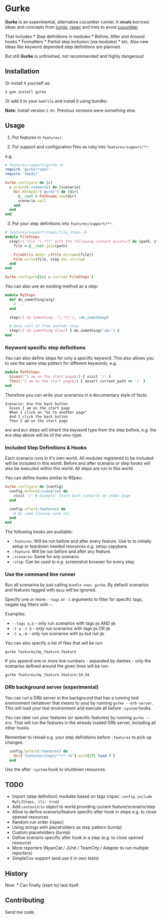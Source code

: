 # Gurke

**Gurke** is an experimental, alternative cucumber runner. It ~~steals~~ borrows ideas and concepts from [turnip](https://github.com/jnicklas/turnip), [rspec](http://rspec.info) and tries to avoid [cucumber](https://github.com/cucumber/cucumber/).

That includes * Step definitions in modules * Before, After and Around hooks * Formatters * Partial step inclusion (via modules) * etc. Also new ideas like keyword depended step definitions are planned.

But still **Gurke** is unfinished, not recommended and highly dangerous!

## Installation

Or install it yourself as:

    $ gem install gurke

Or add it to your `Gemfile` and install it using bundler.

**Note:** Install version `2.0+`. Previous versions were something else.

## Usage

1. Put features in `features/`.

2. Put support and configuration files as ruby into `features/support/**`.

e.g.

```ruby
# features/support/gurke.rb
require 'gurke/rspec'
require 'tmpdir'

Gurke.configure do |c|
  c.around(:scenario) do |scenario|
    Dir.mktmpdir('gurke') do |dir|
      @__root = Pathname.new(dir)
      scenario.call
    end
  end
end
```

3. Put your step definitions into `features/support/**`.

```ruby
# features/support/steps/file_steps.rb
module FileSteps
  step(/a file "(.*?)" with the following content exists/) do |path, step|
    file = @__root.join(path)

    FileUtils.mkdir_p(File.dirname(file))
    File.write(file, step.doc_string)
  end
end

Gurke.configure{|c| c.include FileSteps }
```

You can also use an existing method as a step:

```ruby
module MySteps
  def do_something(arg)
    # ...
  end

  step(/I do something: "(.*?)"/, :do_something)

  # Easy call it from another step
  step(/I do something else/) { do_something('abc') }
end
```

### Keyword specific step definitions

You can also define steps for only a specific keyword. This also allows you to use the same step pattern for different keywords, e.g.

```ruby
module PathSteps
  Given(/^I am on the start page$/) { visit '/' }
  Then(/^I am on the start page$/) { assert current_path == '/' }
end
```

Therefore you can write your scenarios in a documentary style of facts:

```
Scenario: Use the back button
  Given I am on the start page
  When I click on "Go to another page"
  And I click the back button
  Then I am on the start page
```

`And` and `But` steps will inherit the keyword type from the step before, e.g. the `And` step above will be of the `when` type.

### Included Step Definitions & Hooks

Each scenario runs in it's own world. All modules registered to be included will be included in this world. Before and after scenario or step hooks will also be executed within this world. All steps are run in this world.

You can define hooks similar to RSpec:

```ruby
Gurke.configure do |config|
  config.before(:scenario) do
    visit '/' # Example: Start each scenario on index page
  end

  config.after(:features) do
    # Do some cleanup code etc.
  end
end
```

The following hooks are available:

* `:features`: Will be run before and after every feature. Use to to initially setup or teardown needed resources e.g. setup capybara.
* `:feature`: Will be run before and after any feature.
* `:scenario`: Same for any scenario.
* `:step`: Can be used to e.g. screenshot browser for every step.

### Use the command line runner

Run all scenarios by just calling `bundle exec gurke`. By default scenarios and features tagged with `@wip` will be ignored.

Specify one or more `--tags` or `-t` arguments to filter for specific tags, negate tag filters with `~`.

Examples:

* `--tags a,b` - only run scenarios with tags `@a` AND `@b`
* `-t a -t b` - only run scenarios with tags `@a` OR `@b`
* `-t a,~b` - only run scenarios with `@a` but not `@b`

You can also specify a list of files that will be run:

```
gurke features/my_feature.feature
```

If you append one or more line numbers - separated by dashes - only the scenarios defined around the given lines will be run:

```
gurke features/my_feature.feature:14:34
```

### DRb background server (experimental)

You can run a DRb server in the background that has a running test environment (whatever that means to you) by running `gurke --drb-server`. This will load your test environment and execute all before `:system` hooks.

You can later run your features (or specific features) by running `gurke --drb`. That will run the features in the already loaded DRb server, including all other hooks.

Remember to reload e.g. your step definitions before `:features` to pick up changes:

```ruby
  config.before(:features) do
    Dir['features/steps/**/*.rb'].each{|f| load f }
  end
```

Use the after `:system` hook to shutdown resources.

## TODO

* Import (step definition) modules based on tags (rspec: `config.include MyCLISteps, cli: true`)
* Add `context`/`ctx` object to world providing current feature/scenario/step
* Allow to define scenario/feature specific after hook in steps e.g. to close opened resources
* Random run order (rspec)
* Using strings with placeholders as step pattern (turnip)
* Custom placeholders (turnip)
* Define scenario specific after hook in a step (e.g. to close opened resource)
* More reporters (NyanCat / JUnit / TeamCity / Adapter to run multiple reporters)
* SimpleCov support (and use it in own tests)

## History

Now: * Can finally (start to) test itself.

## Contributing

Send me code.
